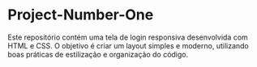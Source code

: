 # Project-Number-One
Este repositório contém uma tela de login responsiva desenvolvida com HTML e CSS. O objetivo é criar um layout simples e moderno, utilizando boas práticas de estilização e organização do código.

